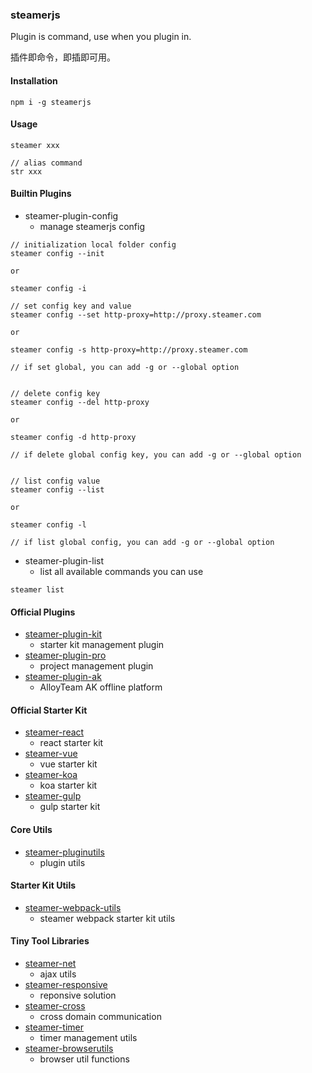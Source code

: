 ### steamerjs

Plugin is command, use when you plugin in.

插件即命令，即插即可用。

#### Installation

```
npm i -g steamerjs
```

#### Usage
```
steamer xxx

// alias command
str xxx
```

#### Builtin Plugins
* steamer-plugin-config
	- manage steamerjs config
```
// initialization local folder config
steamer config --init

or 

steamer config -i

// set config key and value
steamer config --set http-proxy=http://proxy.steamer.com

or 

steamer config -s http-proxy=http://proxy.steamer.com

// if set global, you can add -g or --global option


// delete config key
steamer config --del http-proxy

or

steamer config -d http-proxy

// if delete global config key, you can add -g or --global option


// list config value
steamer config --list

or 

steamer config -l

// if list global config, you can add -g or --global option

```

* steamer-plugin-list
	- list all available commands you can use
```
steamer list
```

#### Official Plugins
* [steamer-plugin-kit](https://github.com/SteamerTeam/steamer-plugin-kit)
	- starter kit management plugin 
* [steamer-plugin-pro](https://github.com/SteamerTeam/steamer-plugin-pro)
	- project management plugin 
* [steamer-plugin-ak](https://github.com/SteamerTeam/steamer-plugin-ak)
	- AlloyTeam AK offline platform

#### Official Starter Kit
* [steamer-react](https://github.com/SteamerTeam/steamer-react) 
	- react starter kit
* [steamer-vue](https://github.com/SteamerTeam/steamer-vue)
	- vue starter kit
* [steamer-koa](https://github.com/SteamerTeam/steamer-koa)
	- koa starter kit
* [steamer-gulp](https://github.com/SteamerTeam/steamer-gulp)
	- gulp starter kit

#### Core Utils
* [steamer-pluginutils](https://github.com/SteamerTeam/steamer-pluginutils)
	- plugin utils

#### Starter Kit Utils
* [steamer-webpack-utils](https://github.com/SteamerTeam/steamer-webpack-utils)
	- steamer webpack starter kit utils

#### Tiny Tool Libraries
* [steamer-net](https://github.com/SteamerTeam/steamer-net)
	- ajax utils
* [steamer-responsive](https://github.com/SteamerTeam/steamer-responsive)
	- reponsive solution
* [steamer-cross](https://github.com/SteamerTeam/steamer-cross)
	- cross domain communication
* [steamer-timer](https://github.com/SteamerTeam/steamer-timer)
	- timer management utils
* [steamer-browserutils](https://github.com/SteamerTeam/steamer-browserutils)
	- browser util functions

